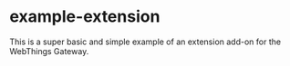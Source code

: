 # example-extension

This is a super basic and simple example of an extension add-on for the
WebThings Gateway.
